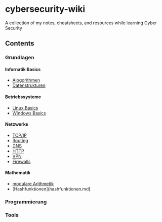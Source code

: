 # cybersecurity-wiki
A collection of my notes, cheatsheets, and resources while learning Cyber Security
## Contents
### Grundlagen
#### Infornatik Basics
- [Alogorithmen](algorithmen.md)
- [Datenstrukturen](datenstrukturen.md)
#### Betriebssysteme 
- [Linux Basics](linux-basics.md)
- [Windows Basics](windows-basics.md)
#### Netzwerke
- [TCP/IP](tcp-ip.md)
- [Routing](routing.md)
- [DNS](dns.md)
- [HTTP](http.md)
- [VPN](vpn.md)
- [Firewalls](firewalls.md)
#### Mathematik
- [modulare Arithmetik](modulare-arithmetik.md)
- [Hashfunktionen](hashfunktionen.md]
### Programmierung
### Tools

